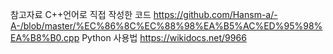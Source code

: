 
참고자료
C++언어로 직접 작성한 코드 https://github.com/Hansm-a/-A-/blob/master/%EC%86%8C%EC%88%98%EA%B5%AC%ED%95%98%EA%B8%B0.cpp
Python 사용법 https://wikidocs.net/9966
